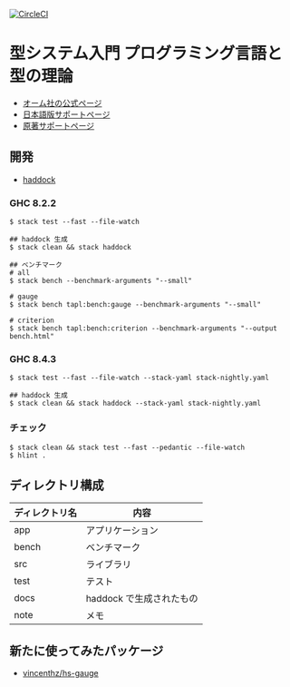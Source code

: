 [![CircleCI](https://circleci.com/gh/waddlaw/TAPL.svg?style=svg)](https://circleci.com/gh/waddlaw/TAPL)

# 型システム入門 プログラミング言語と型の理論

- [オーム社の公式ページ](https://www.ohmsha.co.jp/book/9784274069116/)
- [日本語版サポートページ](http://tapl.proofcafe.org/)
- [原著サポートページ](http://www.cis.upenn.edu/~bcpierce/)

## 開発

- [haddock](https://waddlaw.github.io/TAPL/)

### GHC 8.2.2

```shell
$ stack test --fast --file-watch

## haddock 生成
$ stack clean && stack haddock

## ベンチマーク
# all
$ stack bench --benchmark-arguments "--small"

# gauge
$ stack bench tapl:bench:gauge --benchmark-arguments "--small"

# criterion
$ stack bench tapl:bench:criterion --benchmark-arguments "--output bench.html"
```

### GHC 8.4.3

```shell
$ stack test --fast --file-watch --stack-yaml stack-nightly.yaml

## haddock 生成
$ stack clean && stack haddock --stack-yaml stack-nightly.yaml
```

### チェック

```shell
$ stack clean && stack test --fast --pedantic --file-watch
$ hlint .
```

## ディレクトリ構成

ディレクトリ名 | 内容
---------------|----------
app   | アプリケーション
bench | ベンチマーク
src   | ライブラリ
test  | テスト
docs  | haddock で生成されたもの
note  | メモ

## 新たに使ってみたパッケージ

- [vincenthz/hs-gauge](https://github.com/vincenthz/hs-gauge)